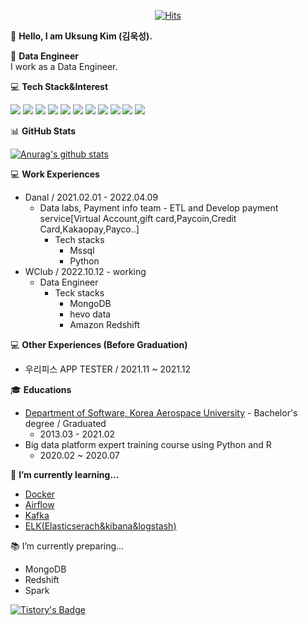 <div align=center>

[![Hits](https://hits.seeyoufarm.com/api/count/incr/badge.svg?url=https%3A%2F%2Fgithub.com%2FKimuksung&count_bg=%2379C83D&title_bg=%23555555&icon=&icon_color=%23E7E7E7&title=hits&edge_flat=false)](https://hits.seeyoufarm.com)
</div>

👋 <b>Hello, I am Uksung Kim (김욱성).</b>   

👀 <b>Data Engineer</b>   
I work as a Data Engineer.   

💻 <b>Tech Stack&Interest</b>   

<img src="https://img.shields.io/badge/Python-3766AB?style=flat-square&logo=Python&logoColor=white"/></a>
<img src="https://img.shields.io/badge/Kafka-231F20?style=flat-square&logo=Apache Kafka&logoColor=white"/></a>
<img src="https://img.shields.io/badge/Airflow-017CEE?style=flat-square&logo=Apache Airflow&logoColor=white"/></a>
<img src="https://img.shields.io/badge/Docker-2496ED?style=flat-square&logo=Docker&logoColor=white"/></a>
<img src="https://img.shields.io/badge/Elasticsearch-005571?style=flat-square&logo=Elasticsearch&logoColor=white"/></a>
<img src="https://img.shields.io/badge/Logstash-005571?style=flat-square&logo=Logstash&logoColor=white"/></a>
<img src="https://img.shields.io/badge/Kibana-005571?style=flat-square&logo=Kibana&logoColor=white"/></a>
<img src="https://img.shields.io/badge/Beats-005571?style=flat-square&logo=Beats&logoColor=white"/></a>
<img src="https://img.shields.io/badge/MongoDB-47A248?style=flat-square&logo=MongoDB&logoColor=white"/></a> 
<img src="https://img.shields.io/badge/Amazon-232F3E?style=flat-square&logo=Amazon AWS&logoColor=white"/></a> 
<img src="https://img.shields.io/badge/Mssql-CC2927?style=flat-square&logo=Microsoft SQL Server&logoColor=white"/></a>    

📊 <b>GitHub Stats</b>   

[![Anurag's github stats](https://github-readme-stats.vercel.app/api?username=Kimuksung)](https://github.com/Kimuksung)  
</div>

💻 <b>Work Experiences</b>
- Danal / 2021.02.01 - 2022.04.09
  - Data labs, Payment info team - ETL and Develop payment service[Virtual Account,gift card,Paycoin,Credit Card,Kakaopay,Payco..]
    - Tech stacks
      - Mssql
      - Python
- WClub / 2022.10.12 - working
  - Data Engineer
    - Teck stacks
      - MongoDB
      - hevo data
      - Amazon Redshift

💻 <b>Other Experiences (Before Graduation)</b>
- 우리피스 APP TESTER / 2021.11 ~ 2021.12

🎓 <b>Educations</b>
- [Department of Software, Korea Aerospace University](http://www.hangkong.ac.kr/web/index.do) - Bachelor's degree / Graduated
  - 2013.03 - 2021.02
- Big data platform expert training course using Python and R
  - 2020.02 ~ 2020.07

🌱 <b>I’m currently learning...</b>    
- [Docker](https://github.com/Kimuksung/Docker_Airflow)
- [Airflow](https://github.com/Kimuksung/Docker_Airflow)
- [Kafka](https://github.com/Kimuksung/Kafka)
- [ELK(Elasticserach&kibana&logstash)](https://github.com/Kimuksung/Kafka)   

📚 I’m currently preparing...   
- MongoDB
- Redshift
- Spark

[![Tistory's Badge](https://github-readme-tistory-card.vercel.app/api/badge?name=Tistory&theme=dark)](https://dortmoot.tistory.com/)
